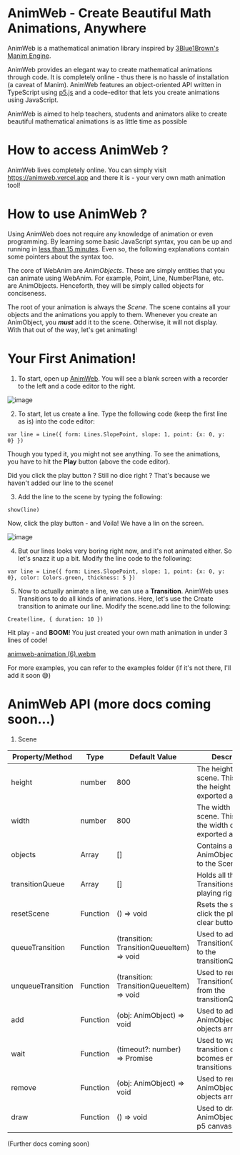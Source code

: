 # AnimWeb - Create Beautiful Math Animations, Anywhere

AnimWeb is a mathematical animation library inspired by <a href="https://www.youtube.com/@3blue1brown" target="_blank">3Blue1Brown's</a> <a href="https://github.com/3b1b/manim" target="_blank">Manim Engine</a>.

AnimWeb provides an elegant way to create mathematical animations through code. It is completely online - thus there is no hassle of installation (a caveat of Manim).
AnimWeb features an object-oriented API written in TypeScript using [p5.js](https://p5js.org/) and a code-editor that lets you create animations using JavaScript.

AnimWeb is aimed to help teachers, students and animators alike to create beautiful mathematical animations is as little time as possible

# How to access AnimWeb ?

AnimWeb lives completely online. You can simply visit https://animweb.vercel.app and there it is - your very own math animation tool!

# How to use AnimWeb ?

Using AnimWeb does not require any knowledge of animation or even programming. By learning some basic JavaScript syntax, you can be up and running in [less than 15 minutes](https://youtu.be/BKxLrQYQ_2I).
Even so, the following explanations contain some pointers about the syntax too.

The core of WebAnim are _AnimObjects_. These are simply entities that you can animate using WebAnim. For example, Point, Line, NumberPlane, etc. are AnimObjects.
Henceforth, they will be simply called objects for conciseness.

The root of your animation is always the _Scene_. The scene contains all your objects and the animations you apply to them. Whenever you create an AnimObject, you **_must_** add it to the scene. Otherwise, it will not display.
With that out of the way, let's get animating!

# Your First Animation!

1. To start, open up [AnimWeb](https://animweb.vercel.app). You will see a blank screen with a recorder to the left and a code editor to the right.

![image](https://user-images.githubusercontent.com/43989259/226196763-d5e7ac1f-d3c9-4131-b71a-acbe43d9e535.png)

2. To start, let us create a line. Type the following code (keep the first line as is) into the code editor:

`var line = Line({ form: Lines.SlopePoint, slope: 1, point: {x: 0, y: 0} })`

Though you typed it, you might not see anything. To see the animations, you have to hit the **Play** button (above the code editor).

Did you click the play button ? Still no dice right ? That's because we haven't added our line to the scene!

3. Add the line to the scene by typing the following:

`show(line)`

Now, click the play button - and Voila! We have a lin on the screen.

![image](https://user-images.githubusercontent.com/43989259/226197127-488646d3-9119-4d3e-9e0e-282c0c3d169b.png)

4. But our lines looks very boring right now, and it's not animated either. So let's snazz it up a bit. Modify the line code to the following:

`var line = Line({ form: Lines.SlopePoint, slope: 1, point: {x: 0, y: 0}, color: Colors.green, thickness: 5 })`

5. Now to actually animate a line, we can use a **Transition**. AnimWeb uses Transitions to do all kinds of animations. Here, let's use the Create transition to animate our line.
   Modify the scene.add line to the following:

`Create(line, { duration: 10 })`

Hit play - and **BOOM**! You just created your own math animation in under 3 lines of code!

[animweb-animation (6).webm](https://user-images.githubusercontent.com/43989259/226199712-597eba76-c465-4c8f-a630-3d18fb43972c.webm)

For more examples, you can refer to the examples folder (if it's not there, I'll add it soon 😅)

# AnimWeb API (more docs coming soon...)

1. Scene

| Property/Method   | Type                       | Default Value                             | Description                                                                  |
| ----------------- | -------------------------- | ----------------------------------------- | ---------------------------------------------------------------------------- |
| height            | number                     | 800                                       | The height of the scene. This also is the height of the exported animation.  |
| width             | number                     | 800                                       | The width of the scene. This also is the width of the exported animation.    |
| objects           | Array<AnimObject>          | []                                        | Contains all the AnimObjects added to the Scene.                             |
| transitionQueue   | Array<TransitionQueueItem> | []                                        | Holds all the Transitions that are playing right now.                        |
| resetScene        | Function                   | () => void                                | Rsets the scene (on click the play or clear buttons)                         |
| queueTransition   | Function                   | (transition: TransitionQueueItem) => void | Used to add a TransitionQueueItem to the transitionQueue                     |
| unqueueTransition | Function                   | (transition: TransitionQueueItem) => void | Used to remove a TransitionQueueItem from the transitionQueue                |
| add               | Function                   | (obj: AnimObject) => void                 | Used to add an AnimObject to the objects array                               |
| wait              | Function                   | (timeout?: number) => Promise<void>       | Used to wait till the transition queue bcomes empty (all transitions finish) |
| remove            | Function                   | (obj: AnimObject) => void                 | Used to remove an AnimObject from the objects array                          |
| draw              | Function                   | () => void                                | Used to draw all AnimObjects to the p5 canvas                                |

(Further docs coming soon)
